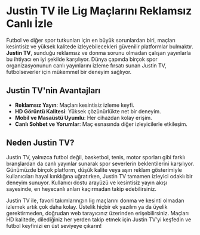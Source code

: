 # Justin TV ile Lig Maçlarını Reklamsız Canlı İzle

Futbol ve diğer spor tutkunları için en büyük sorunlardan biri, maçları kesintisiz ve yüksek kalitede izleyebilecekleri güvenilir platformlar bulmaktır. **Justin TV**, sunduğu reklamsız ve donma sorunu olmadan çalışan yayınlarla bu ihtiyacı en iyi şekilde karşılıyor. Dünya çapında birçok spor organizasyonunun canlı yayınlarını izleme fırsatı sunan Justin TV, futbolseverler için mükemmel bir deneyim sağlıyor.

## Justin TV'nin Avantajları
- **Reklamsız Yayın**: Maçları kesintisiz izleme keyfi.
- **HD Görüntü Kalitesi**: Yüksek çözünürlükte net bir deneyim.
- **Mobil ve Masaüstü Uyumlu**: Her cihazdan kolay erişim.
- **Canlı Sohbet ve Yorumlar**: Maç esnasında diğer izleyicilerle etkileşim.

## Neden Justin TV?
Justin TV, yalnızca futbol değil, basketbol, tenis, motor sporları gibi farklı branşlardan da canlı yayınlar sunarak spor severlerin beklentilerini karşılıyor. Günümüzde birçok platform, düşük kalite veya aşırı reklam gösterimiyle kullanıcıları hayal kırıklığına uğratırken, Justin TV tamamen izleyici odaklı bir deneyim sunuyor. Kullanıcı dostu arayüzü ve kesintisiz yayın akışı sayesinde, en heyecanlı anları kaçırmadan takip edebilirsiniz.

Justin TV ile, favori takımlarınızın lig maçlarını donma ve kesinti olmadan izlemek artık çok daha kolay. Üstelik hiçbir ek yazılım ya da üyelik gerektirmeden, doğrudan web tarayıcınız üzerinden erişebilirsiniz. Maçları HD kalitede, dilediğiniz her yerden takip etmek için Justin TV’yi keşfedin ve futbol keyfinizi en üst seviyeye çıkarın!

